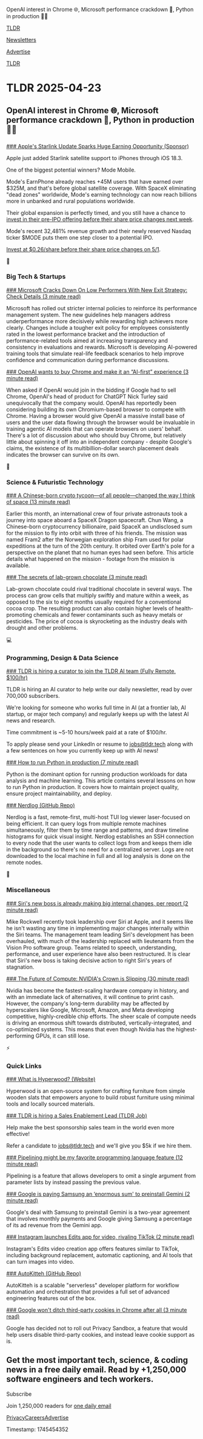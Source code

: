 OpenAI interest in Chrome 🌐, Microsoft performance crackdown 💼, Python in production 🧑‍💻

[TLDR](/)

[Newsletters](/newsletters)

[Advertise](https://advertise.tldr.tech/)

[TLDR](/)

# TLDR 2025-04-23

## OpenAI interest in Chrome 🌐, Microsoft performance crackdown 💼, Python in production 🧑‍💻

### 

[### Apple's Starlink Update Sparks Huge Earning Opportunity (Sponsor)](https://invest.modemobile.com/?utm_source=dmrregahome&amp;utm_medium=Partner82-01-apple_spacex&amp;utm_campaign=Newsletter_ID3650&amp;utm_content=nvidia_growth&amp;tnames=Partner82-01-apple_spacex)

Apple just added Starlink satellite support to iPhones through iOS 18.3.

One of the biggest potential winners? Mode Mobile.

Mode's EarnPhone already reaches +45M users that have earned over $325M, and that's before global satellite coverage. With SpaceX eliminating "dead zones" worldwide, Mode's earning technology can now reach billions more in unbanked and rural populations worldwide.

Their global expansion is perfectly timed, and you still have a chance to [invest in their pre-IPO offering before their share price changes next week](https://invest.modemobile.com/?utm_source=dmrregahome&utm_medium=Partner82-01-apple_spacex&utm_campaign=Newsletter_ID3650&utm_content=nvidia_growth&tnames=Partner82-01-apple_spacex).

Mode's recent 32,481% revenue growth and their newly reserved Nasdaq ticker $MODE puts them one step closer to a potential IPO.

[Invest at $0.26/share before their share price changes on 5/1](https://invest.modemobile.com/?utm_source=dmrregahome&utm_medium=Partner82-01-apple_spacex&utm_campaign=Newsletter_ID3650&utm_content=nvidia_growth&tnames=Partner82-01-apple_spacex).

📱

### Big Tech & Startups

[### Microsoft Cracks Down On Low Performers With New Exit Strategy: Check Details (3 minute read)](https://in.mashable.com/tech/93024/microsoft-cracks-down-on-low-performers-with-new-exit-strategy-check-details?utm_source=tldrnewsletter)

Microsoft has rolled out stricter internal policies to reinforce its performance management system. The new guidelines help managers address underperformance more decisively while rewarding high achievers more clearly. Changes include a tougher exit policy for employees consistently rated in the lowest performance bracket and the introduction of performance-related tools aimed at increasing transparency and consistency in evaluations and rewards. Microsoft is developing AI-powered training tools that simulate real-life feedback scenarios to help improve confidence and communication during performance discussions.

[### OpenAI wants to buy Chrome and make it an “AI-first” experience (3 minute read)](https://arstechnica.com/ai/2025/04/chatgpt-head-tells-court-openai-is-interested-in-buying-chrome/?utm_source=tldrnewsletter)

When asked if OpenAI would join in the bidding if Google had to sell Chrome, OpenAI's head of product for ChatGPT Nick Turley said unequivocally that the company would. OpenAI has reportedly been considering building its own Chromium-based browser to compete with Chrome. Having a browser would give OpenAI a massive install base of users and the user data flowing through the browser would be invaluable in training agentic AI models that can operate browsers on users' behalf. There's a lot of discussion about who should buy Chrome, but relatively little about spinning it off into an independent company - despite Google's claims, the existence of its multibillion-dollar search placement deals indicates the browser can survive on its own.

🚀

### Science & Futuristic Technology

[### A Chinese-born crypto tycoon—of all people—changed the way I think of space (13 minute read)](https://arstechnica.com/space/2025/04/a-chinese-born-crypto-tycoon-of-all-people-changed-the-way-i-think-of-space/?utm_source=tldrnewsletter)

Earlier this month, an international crew of four private astronauts took a journey into space aboard a SpaceX Dragon spacecraft. Chun Wang, a Chinese-born cryptocurrency billionaire, paid SpaceX an undisclosed sum for the mission to fly into orbit with three of his friends. The mission was named Fram2 after the Norwegian exploration ship Fram used for polar expeditions at the turn of the 20th century. It orbited over Earth's pole for a perspective on the planet that no human eyes had seen before. This article details what happened on the mission - footage from the mission is available.

[### The secrets of lab-grown chocolate (3 minute read)](https://theweek.com/culture-life/food-drink/the-secrets-of-lab-grown-chocolate?utm_source=tldrnewsletter)

Lab-grown chocolate could rival traditional chocolate in several ways. The process can grow cells that multiply swiftly and mature within a week, as opposed to the six to eight months usually required for a conventional cocoa crop. The resulting product can also contain higher levels of health-promoting chemicals and fewer contaminants such as heavy metals or pesticides. The price of cocoa is skyrocketing as the industry deals with drought and other problems.

💻

### Programming, Design & Data Science

[### TLDR is hiring a curator to join the TLDR AI team (Fully Remote, $100/hr)](mailto:jobs@tldr.tech?utm_source=tldrnewsletter)

TLDR is hiring an AI curator to help write our daily newsletter, read by over 700,000 subscribers.

We're looking for someone who works full time in AI (at a frontier lab, AI startup, or major tech company) and regularly keeps up with the latest AI news and research.

Time commitment is ~5-10 hours/week paid at a rate of $100/hr.

To apply please send your LinkedIn or resume to [jobs@tldr.tech](mailto:jobs@tldr.tech) along with a few sentences on how you currently keep up with AI news!

[### How to run Python in production (7 minute read)](https://ashishb.net/programming/python-in-production-2/?utm_source=tldrnewsletter)

Python is the dominant option for running production workloads for data analysis and machine learning. This article contains several lessons on how to run Python in production. It covers how to maintain project quality, ensure project maintainability, and deploy.

[### Nerdlog (GitHub Repo)](https://github.com/dimonomid/nerdlog?utm_source=tldrnewsletter)

Nerdlog is a fast, remote-first, multi-host TUI log viewer laser-focused on being efficient. It can query logs from multiple remote machines simultaneously, filter them by time range and patterns, and draw timeline histograms for quick visual insight. Nerdlog establishes an SSH connection to every node that the user wants to collect logs from and keeps them idle in the background so there's no need for a centralized server. Logs are not downloaded to the local machine in full and all log analysis is done on the remote nodes.

🎁

### Miscellaneous

[### Siri's new boss is already making big internal changes, per report (2 minute read)](https://9to5mac.com/2025/04/22/siris-new-boss-is-already-making-big-internal-changes-per-report/?utm_source=tldrnewsletter)

Mike Rockwell recently took leadership over Siri at Apple, and it seems like he isn't wasting any time in implementing major changes internally within the Siri teams. The management team leading Siri's development has been overhauled, with much of the leadership replaced with lieutenants from the Vision Pro software group. Teams related to speech, understanding, performance, and user experience have also been restructured. It is clear that Siri's new boss is taking decisive action to right Siri's years of stagnation.

[### The Future of Compute: NVIDIA's Crown is Slipping (30 minute read)](https://mohitdagarwal.substack.com/p/from-dominance-to-dilemma-nvidia?utm_source=tldrnewsletter)

Nvidia has become the fastest-scaling hardware company in history, and with an immediate lack of alternatives, it will continue to print cash. However, the company's long-term durability may be affected by hyperscalers like Google, Microsoft, Amazon, and Meta developing competitive, highly-credible chip efforts. The sheer scale of compute needs is driving an enormous shift towards distributed, vertically-integrated, and co-optimized systems. This means that even though Nvidia has the highest-performing GPUs, it can still lose.

⚡

### Quick Links

[### What is Hyperwood? (Website)](https://hyperwood.org/?utm_source=tldrnewsletter)

Hyperwood is an open-source system for crafting furniture from simple wooden slats that empowers anyone to build robust furniture using minimal tools and locally sourced materials.

[### TLDR is hiring a Sales Enablement Lead (TLDR Job)](https://jobs.ashbyhq.com/tldr.tech/4c701d53-2e00-4fd3-b1e9-8c131fce82c3?utm_source=tldrnewsletter)

Help make the best sponsorship sales team in the world even more effective!

Refer a candidate to [jobs@tldr.tech](mailto:jobs@tldr.tech) and we'll give you $5k if we hire them.

[### Pipelining might be my favorite programming language feature (12 minute read)](https://herecomesthemoon.net/2025/04/pipelining/?utm_source=tldrnewsletter)

Pipelining is a feature that allows developers to omit a single argument from parameter lists by instead passing the previous value.

[### Google is paying Samsung an ‘enormous sum' to preinstall Gemini (2 minute read)](https://www.theverge.com/news/652746/google-samsung-gemini-default-placement-antitrust-trial?utm_source=tldrnewsletter)

Google's deal with Samsung to preinstall Gemini is a two-year agreement that involves monthly payments and Google giving Samsung a percentage of its ad revenue from the Gemini app.

[### Instagram launches Edits app for video, rivaling TikTok (2 minute read)](https://www.cnbc.com/2025/04/22/instagram-edits-tiktok.html?utm_source=tldrnewsletter)

Instagram's Edits video creation app offers features similar to TikTok, including background replacement, automatic captioning, and AI tools that can turn images into video.

[### AutoKitteh (GitHub Repo)](https://github.com/autokitteh/autokitteh?utm_source=tldrnewsletter)

AutoKitteh is a scalable "serverless" developer platform for workflow automation and orchestration that provides a full set of advanced engineering features out of the box.

[### Google won't ditch third-party cookies in Chrome after all (3 minute read)](https://arstechnica.com/gadgets/2025/04/google-wont-ditch-third-party-cookies-in-chrome-after-all/?utm_source=tldrnewsletter)

Google has decided not to roll out Privacy Sandbox, a feature that would help users disable third-party cookies, and instead leave cookie support as is.

## Get the most important tech, science, & coding news in a free daily email. Read by +1,250,000 software engineers and tech workers.

Subscribe

Join 1,250,000 readers for [one daily email](/api/latest/tech)

[Privacy](/privacy)[Careers](https://jobs.ashbyhq.com/tldr.tech)[Advertise](/tech/advertise)

Timestamp: 1745454352